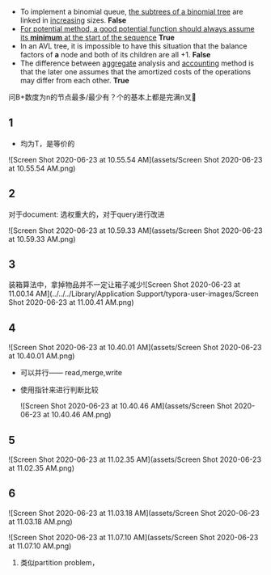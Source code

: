 * To implement a binomial queue, <u>the subtrees of a binomial tree</u> are linked in <u>increasing</u> sizes. **False**
* <u> For potential method, a good potential function should always assume its **minimum** at the start of the sequence</u> **True**
* In an AVL tree, it is impossible to have this situation that the balance factors of **a** node and both of its children are all +1. **False**
* The difference between <u>aggregate</u> analysis and <u>accounting</u> method is that the later one assumes that the amortized costs of the operations may differ from each other. **True**

问B+数度为n的节点最多/最少有？个的基本上都是完满n叉🌲

## 1

* 均为T，是等价的

![Screen Shot 2020-06-23 at 10.55.54 AM](assets/Screen Shot 2020-06-23 at 10.55.54 AM.png)

## 2

对于document: 选权重大的，对于query进行改进

![Screen Shot 2020-06-23 at 10.59.33 AM](assets/Screen Shot 2020-06-23 at 10.59.33 AM.png)

## 3

装箱算法中，拿掉物品并不一定让箱子减少![Screen Shot 2020-06-23 at 11.00.14 AM](../../../Library/Application Support/typora-user-images/Screen Shot 2020-06-23 at 11.00.41 AM.png)

## 4

![Screen Shot 2020-06-23 at 10.40.01 AM](assets/Screen Shot 2020-06-23 at 10.40.01 AM.png)

* 可以并行—— read,merge,write

* 使用指针来进行判断比较

    ![Screen Shot 2020-06-23 at 10.40.46 AM](assets/Screen Shot 2020-06-23 at 10.40.46 AM.png)

## 5

![Screen Shot 2020-06-23 at 11.02.35 AM](assets/Screen Shot 2020-06-23 at 11.02.35 AM.png)

## 6

![Screen Shot 2020-06-23 at 11.03.18 AM](assets/Screen Shot 2020-06-23 at 11.03.18 AM.png)

![Screen Shot 2020-06-23 at 11.07.10 AM](assets/Screen Shot 2020-06-23 at 11.07.10 AM.png)

1. 类似partition problem，